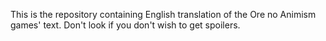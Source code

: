 This is the repository containing English translation of the Ore no Animism games' text.
Don't look if you don't wish to get spoilers.
